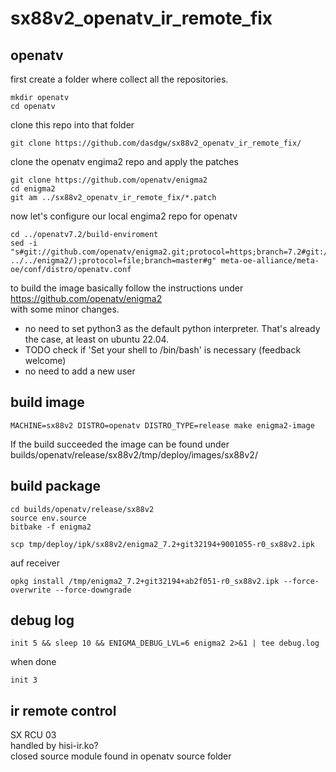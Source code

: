 # sx88v2_openatv_ir_remote_fix

## openatv

first create a folder where collect all the repositories.
```
mkdir openatv
cd openatv
```

clone this repo into that folder
```
git clone https://github.com/dasdgw/sx88v2_openatv_ir_remote_fix/
```

clone the openatv engima2 repo and apply the patches

```
git clone https://github.com/openatv/enigma2
cd enigma2
git am ../sx88v2_openatv_ir_remote_fix/*.patch
```

now let's configure our local engima2 repo for openatv
```
cd ../openatv7.2/build-enviroment
sed -i "s#git://github.com/openatv/enigma2.git;protocol=https;branch=7.2#git://$(realpath ../../enigma2/);protocol=file;branch=master#g" meta-oe-alliance/meta-oe/conf/distro/openatv.conf
```

to build the image basically follow the instructions under  
https://github.com/openatv/enigma2  
with some minor changes.

- no need to set python3 as the default python interpreter. That's already the case, at least on ubuntu 22.04.
- TODO check if 'Set your shell to /bin/bash' is necessary (feedback welcome)
- no need to add a new user

## build image
```
MACHINE=sx88v2 DISTRO=openatv DISTRO_TYPE=release make enigma2-image
```
If the build succeeded the image can be found under  
builds/openatv/release/sx88v2/tmp/deploy/images/sx88v2/

## build package

```
cd builds/openatv/release/sx88v2
source env.source
bitbake -f enigma2
```

```
scp tmp/deploy/ipk/sx88v2/enigma2_7.2+git32194+9001055-r0_sx88v2.ipk
```

auf receiver
```
opkg install /tmp/enigma2_7.2+git32194+ab2f051-r0_sx88v2.ipk --force-overwrite --force-downgrade
```
## debug log
```
init 5 && sleep 10 && ENIGMA_DEBUG_LVL=6 enigma2 2>&1 | tee debug.log
```

when done
```
init 3
```

## ir remote control

SX RCU 03  
handled by hisi-ir.ko?  
closed source module found in openatv source folder
